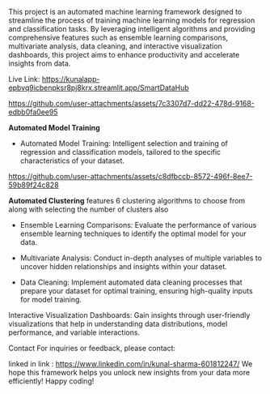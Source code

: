 This project is an automated machine learning framework designed to streamline the process of training machine learning models for regression and classification tasks. By leveraging intelligent algorithms and providing comprehensive features such as ensemble learning comparisons, multivariate analysis, data cleaning, and interactive visualization dashboards, this project aims to enhance productivity and accelerate insights from data.

Live Link: https://kunalapp-epbvq9icbenpksr8pj8krx.streamlit.app/SmartDataHub

https://github.com/user-attachments/assets/7c3307d7-dd22-478d-9168-edbb0fa0ee95

**Automated Model Training**
+ Automated Model Training:
Intelligent selection and training of regression and classification models, tailored to the specific characteristics of your dataset.


https://github.com/user-attachments/assets/c8dfbccb-8572-496f-8ee7-59b89f24c828

**Automated Clustering**
features 6 clustering algorithms to choose from along with selecting the number of clusters also 




+ Ensemble Learning Comparisons:
Evaluate the performance of various ensemble learning techniques to identify the optimal model for your data.

+ Multivariate Analysis:
Conduct in-depth analyses of multiple variables to uncover hidden relationships and insights within your dataset.

+ Data Cleaning:
Implement automated data cleaning processes that prepare your dataset for optimal training, ensuring high-quality inputs for model training.

Interactive Visualization Dashboards:
Gain insights through user-friendly visualizations that help in understanding data distributions, model performance, and variable interactions.

Contact
For inquiries or feedback, please contact:

linked in link : https://www.linkedin.com/in/kunal-sharma-601812247/
We hope this framework helps you unlock new insights from your data more efficiently! Happy coding!
